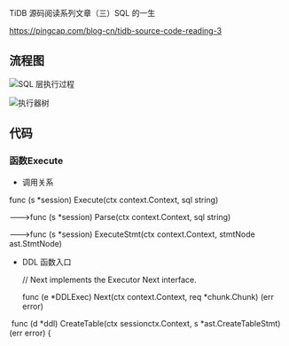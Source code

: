 

TiDB 源码阅读系列文章（三）SQL 的一生

https://pingcap.com/blog-cn/tidb-source-code-reading-3

## 流程图

![SQL 层执行过程](https://download.pingcap.com/images/blog-cn/tidb-source-code-reading-3/2.png)





![执行器树](https://download.pingcap.com/images/blog-cn/tidb-source-code-reading-3/1.png)

## 代码



### 函数Execute



- 调用关系

func (s *session) Execute(ctx context.Context, sql string)

  --->func (s *session) Parse(ctx context.Context, sql string) 

 --->func (s *session) ExecuteStmt(ctx context.Context, stmtNode ast.StmtNode) 





- DDL 函数入口

  // Next implements the Executor Next interface.

  func (e *DDLExec) Next(ctx context.Context, req *chunk.Chunk) (err error) 

​             func (d *ddl) CreateTable(ctx sessionctx.Context, s *ast.CreateTableStmt) (err error) {

